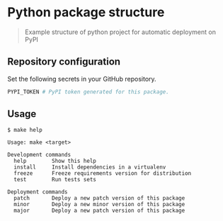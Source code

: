 # Python package structure

> Example structure of python project for automatic deployment on PyPI

## Repository configuration

Set the following secrets in your GitHub repository.
```bash
PYPI_TOKEN # PyPI token generated for this package.
```

## Usage

```
$ make help

Usage: make <target>

Development commands
  help        Show this help
  install     Install dependencies in a virtualenv
  freeze      Freeze requirements version for distribution
  test        Run tests sets

Deployment commands
  patch       Deploy a new patch version of this package
  minor       Deploy a new minor version of this package
  major       Deploy a new patch version of this package
```